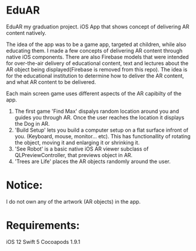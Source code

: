 # EduAR
EduAR my graduation project. iOS App that shows concept of delivering AR content natively.

The idea of the app was to be a game app, targeted at children, while also educating them.
I made a few concepts of delivering AR content through native iOS components. There are also Firebase models that were intended for over-the-air delivery of educational content, text and lectures about the AR object being displayed(Firebase is removed from this repo). 
The idea is for the educational institution to determine how to deliver the AR content, and what AR content to be delivered.

Each main screen game uses different aspects of the AR capibilty of the app.
1. The first game 'Find Max' dispalys random location around you and guides you through AR. Once the user reaches the location it displays the Dog in AR.
2. 'Build Setup' lets you build a computer setup on a flat surface infront of you. (Keyboard, mouse, monitor... etc). This has functionallity of rotating the object, moving it and enlarging it or shrinking it.
3. 'See Robot' is a basic native iOS AR viewer subclass of QLPreviewController, that previews object in AR.
4. 'Trees are Life' places the AR objects randomly around the user.


# Notice:
I do not own any of the artwork (AR objects) in the app.

# Requirements:
 iOS 12
 Swift 5
 Cocoapods 1.9.1
